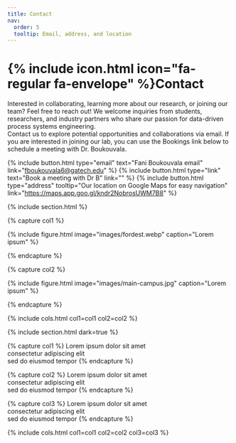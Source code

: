 ```yaml
---
title: Contact
nav:
  order: 5
  tooltip: Email, address, and location
---
```


# {% include icon.html icon="fa-regular fa-envelope" %}Contact

Interested in collaborating, learning more about our research, or joining our team? Feel free to reach out! We welcome inquiries from students, researchers, and industry partners who share our passion for data-driven process systems engineering. 
<br> 
Contact us to explore potential opportunities and collaborations via email. If you are interested in joining our lab, you can use the Bookings link below to schedule a meeting with Dr. Boukouvala.

{%
  include button.html
  type="email"
  text="Fani Boukouvala email"
  link="fboukouvala6@gatech.edu"
%}
{%
  include button.html
  type="link"
  text="Book a meeting with Dr B"
  link=""
%}
{%
  include button.html
  type="address"
  tooltip="Our location on Google Maps for easy navigation"
  link="https://maps.app.goo.gl/kndr2NobrosUWM7B8"
%}

{% include section.html %}

{% capture col1 %}

{%
  include figure.html
  image="images/fordest.webp"
  caption="Lorem ipsum"
%}

{% endcapture %}

{% capture col2 %}

{%
  include figure.html
  image="images/main-campus.jpg"
  caption="Lorem ipsum"
%}

{% endcapture %}

{% include cols.html col1=col1 col2=col2 %}

{% include section.html dark=true %}

{% capture col1 %}
Lorem ipsum dolor sit amet  
consectetur adipiscing elit  
sed do eiusmod tempor
{% endcapture %}

{% capture col2 %}
Lorem ipsum dolor sit amet  
consectetur adipiscing elit  
sed do eiusmod tempor
{% endcapture %}

{% capture col3 %}
Lorem ipsum dolor sit amet  
consectetur adipiscing elit  
sed do eiusmod tempor
{% endcapture %}

{% include cols.html col1=col1 col2=col2 col3=col3 %}
